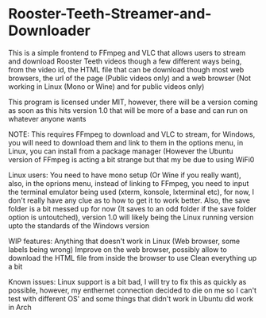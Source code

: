 # Rooster-Teeth-Streamer-and-Downloader
This is a simple frontend to FFmpeg and VLC that allows users to stream and download Rooster Teeth videos though a few different ways being, from the video id, the HTML file that can be download though most web browsers, the url of the page (Public videos only) and a web browser (Not working in Linux (Mono or Wine) and for public videos only)

This program is licensed under MIT, however, there will be a version coming as soon as this hits version 1.0 that will be more of a base and can run on whatever anyone wants

NOTE: This requires FFmpeg to download and VLC to stream, for Windows, you will need to download them and link to them in the options menu, in Linux, you can install from a package manager (However the Ubuntu version of FFmpeg is acting a bit strange but that my be due to using WiFi0

Linux users: You need to have mono setup (Or Wine if you really want), also, in the oprions menu, instead of linking to FFmpeg, you need to input the terminal emulator being used (xterm, konsole, lxterminal etc), for now, I don't really have any clue as to how to get it to work better. Also, the save folder is a bit messed up for now (It saves to an odd folder if the save folder option is untoutched), version 1.0 will likely being the Linux running version upto the standards of the Windows version

WIP features: 
Anything that doesn't work in Linux (Web browser, some labels being wrong)
Improve on the web browser, possibly allow to download the HTML file from inside the browser to use
Clean everything up a bit

Known issues:
Linux support is a bit bad, I will try to fix this as quickly as possible, however, my enthernet connection decided to die on me so I can't test with different OS' and some things that didn't work in Ubuntu did work in Arch
